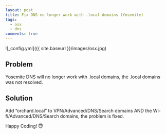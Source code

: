 ```yaml
---
layout: post
title: Fix DNS no longer work with .local domains (Yosemite)
tags:
  - osx
  - dns
comments: true
---
```


![_config.yml]({{ site.baseurl }}/images/osx.jpg)

## Problem

Yosemite DNS will no longer work with .local domains, the .local domains was not resolved.

## Solution

Add “orchard.local” to VPN/Advanced/DNS/Search domains AND the Wi-fi/Advanced/DNS/Search domains, the problem is fixed.


Happy Coding! 😇